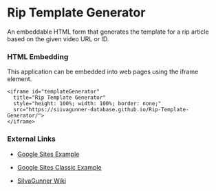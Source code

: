 # Rip Template Generator

An embeddable HTML form that generates the template for a rip article based on the given video URL or ID.

### HTML Embedding

This application can be embedded into web pages using the iframe element.

```
<iframe id="templateGenerator"
  title="Rip Template Generator"
  style="height: 100%; width: 100%; border: none;"
  src="https://siivagunner-database.github.io/Rip-Template-Generator/">
</iframe>
```

### External Links

* [Google Sites Example](https://sites.google.com/view/rip-template-generator/home)

* [Google Sites Classic Example](https://sites.google.com/site/siivagunnerdatabase/)

* [SiIvaGunner Wiki](https://siivagunner.fandom.com/wiki/SiIvaGunner_Wiki)
